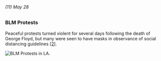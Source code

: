 ###### (11) May 28

### BLM Protests

Peaceful protests turned violent for several days following the death of George Floyd, but many were seen to have masks in observance of social distancing guidelines [[2]](https://losangeles.cbslocal.com/2020/05/28/george-floyd-protest-black-lives-matter/).

![BLM Protests in LA.](https://images.unsplash.com/photo-1591332032752-710a9f13f2ad?ixlib=rb-1.2.1&ixid=eyJhcHBfaWQiOjEyMDd9&auto=format&fit=crop&w=1049&q=80)